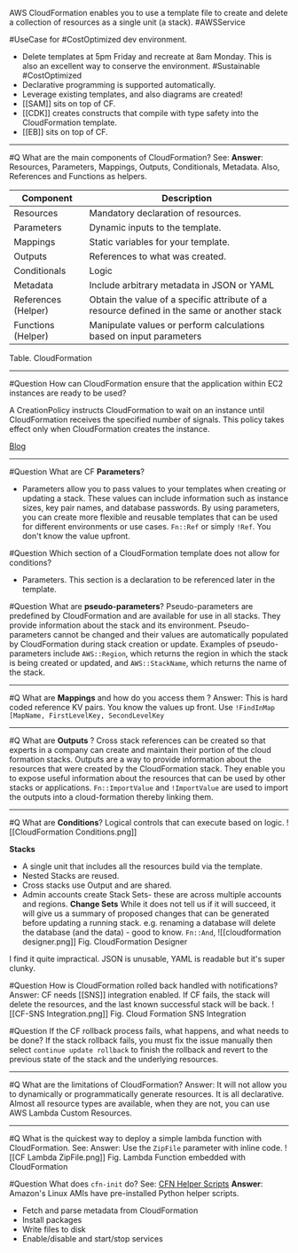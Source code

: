 AWS CloudFormation enables you to use a template file to create and delete a collection of resources as a single unit (a stack). #AWSService 

#UseCase for #CostOptimized dev environment.
- Delete templates at 5pm Friday and recreate at 8am Monday. This is also an excellent way to conserve the environment. #Sustainable #CostOptimized 
- Declarative programming is supported automatically.
- Leverage existing templates, and also diagrams are created!
- [[SAM]] sits on top of CF.
- [[CDK]] creates constructs that compile with type safety into the CloudFormation template.
- [[EB]] sits on top of CF.
---

#Q What are the main components of CloudFormation?
See:
**Answer**:  Resources, Parameters, Mappings, Outputs, Conditionals, Metadata. Also, References and Functions as helpers.

| Component           | Description                                                                                 |
| ------------------- | ------------------------------------------------------------------------------------------- |
| Resources           | Mandatory declaration of resources.                                                         |
| Parameters          | Dynamic inputs to the template.                                                             |
| Mappings            | Static variables for your template.                                                         |
| Outputs             | References to what was created.                                                             |
| Conditionals        | Logic                                                                                       |
| Metadata            | Include arbitrary metadata in JSON or YAML                                                  |
| References (Helper) | Obtain the value of a specific attribute of a resource defined in the same or another stack |
| Functions (Helper)  | Manipulate values or perform calculations based on input parameters                                                                                            |

Table. CloudFormation

---

#Question How can CloudFormation ensure that the application within EC2 instances are ready to be used?

A CreationPolicy instructs CloudFormation to wait on an instance until CloudFormation receives the specified number of signals. This policy takes effect only when CloudFormation creates the instance. 

[Blog](https://aws.amazon.com/blogs/devops/use-a-creationpolicy-to-wait-for-on-instance-configurations/)

---


#Question  What are CF **Parameters**?
- Parameters allow you to pass values to your templates when creating or updating a stack. These values can include information such as instance sizes, key pair names, and database passwords. By using parameters, you can create more flexible and reusable templates that can be used for different environments or use cases.
`Fn::Ref` or simply `!Ref`. You don't know the value upfront.

#Question  Which section of a CloudFormation template does not allow for conditions?
- Parameters. This section is a declaration to be referenced later in the template.

#Question  What are **pseudo-parameters**?
Pseudo-parameters are predefined by CloudFormation and are available for use in all stacks. They provide information about the stack and its environment. Pseudo-parameters cannot be changed and their values are automatically populated by CloudFormation during stack creation or update. Examples of pseudo-parameters include `AWS::Region`, which returns the region in which the stack is being created or updated, and `AWS::StackName`, which returns the name of the stack.

---

#Q What are **Mappings** and how do you access them ?
Answer: This is hard coded reference KV pairs. You know the values up front. Use `!FindInMap [MapName, FirstLevelKey, SecondLevelKey`

---

#Q What are **Outputs** ?
Cross stack references can be created so that experts in a company can create and maintain their portion of the cloud formation stacks. Outputs are a way to provide information about the resources that were created by the CloudFormation stack. They enable you to expose useful information about the resources that can be used by other stacks or applications.
`Fn::ImportValue` and `!ImportValue` are used to import the outputs into a cloud-formation thereby linking them.

---
#Q What are **Conditions**?
Logical controls that can execute based on logic.
![[CloudFormation Conditions.png]]

**Stacks**
- A single unit that includes all the resources build via the template.
- Nested Stacks are reused.
- Cross stacks use Output and are shared.
- Admin accounts create Stack Sets- these are across multiple accounts and regions.
**Change Sets**
While it does not tell us if it will succeed, it will give us a summary of proposed changes that can be generated before updating a running stack. e.g. renaming a database will delete the database (and the data) - good to know. `Fn::And`, 
![[cloudformation designer.png]]
Fig. CloudFormation Designer

I find it quite impractical. JSON is unusable, YAML is readable but it's super clunky.

#Question  How is CloudFormation rolled back handled with notifications?
Answer: CF needs [[SNS]] integration enabled. 
If CF fails, the stack will delete the resources, and the last known successful stack will be back.
![[CF-SNS Integration.png]]
Fig. Cloud Formation SNS Integration

#Question If the CF rollback process fails, what happens, and what needs to be done?
If the stack rollback fails, you must fix the issue manually then select `continue update rollback` to finish the rollback and revert to the previous state of the stack and the underlying resources.

---

#Q What are the limitations of CloudFormation?
Answer: It will not allow you to dynamically or programmatically generate resources. It is all declarative.  Almost all resource types are available, when they are not, you can use AWS Lambda Custom Resources.

---
#Q What is the quickest way to deploy a simple lambda function with CloudFormation.
See:
Answer: Use the `ZipFile` parameter with inline code.
![[CF Lambda ZipFile.png]]
Fig. Lambda Function embedded with CloudFormation

#Question What does `cfn-init` do?
See: [CFN Helper Scripts](https://docs.aws.amazon.com/AWSCloudFormation/latest/UserGuide/cfn-helper-scripts-reference.html)
**Answer**: Amazon's Linux AMIs have pre-installed Python helper scripts. 
- Fetch and parse metadata from CloudFormation
- Install packages
- Write files to disk
- Enable/disable and start/stop services
